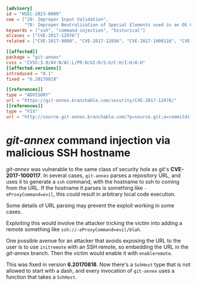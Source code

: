 ```toml
[advisory]
id = "HSEC-2023-0009"
cwe = ["20: Improper Input Validation",
       "78: Improper Neutralization of Special Elements used in an OS Command"]
keywords = ["ssh", "command-injection", "historical"]
aliases = ["CVE-2017-12976"]
related = ["CVE-2017-9800", "CVE-2017-12836", "CVE-2017-1000116", "CVE-2017-1000117"]

[[affected]]
package = "git-annex"
cvss = "CVSS:3.0/AV:N/AC:L/PR:N/UI:R/S:U/C:H/I:H/A:H"
[[affected.versions]]
introduced = "0.1"
fixed = "6.20170818"

[[references]]
type = "ADVISORY"
url = "https://git-annex.branchable.com/security/CVE-2017-12976/"
[[references]]
type = "FIX"
url = "http://source.git-annex.branchable.com/?p=source.git;a=commitdiff;h=df11e54788b254efebb4898b474de11ae8d3b471"
```

# *git-annex* command injection via malicious SSH hostname

*git-annex* was vulnerable to the same class of security hole as
git's **CVE-2017-1000117**. In several cases, `git-annex` parses a
repository URL, and uses it to generate a `ssh` command, with the
hostname to ssh to coming from the URL. If the hostname it parses is
something like `-eProxyCommand=evil`, this could result in arbitrary
local code execution.

Some details of URL parsing may prevent the exploit working in some
cases.

Exploiting this would involve the attacker tricking the victim into
adding a remote something like `ssh://-eProxyCommand=evil/blah`.

One possible avenue for an attacker that avoids exposing the URL to
the user is to use `initremote` with an SSH remote, so embedding the
URL in the *git-annex* branch. Then the victim would enable it with
`enableremote`.

This was fixed in version **6.20170818**. Now there's a `SshHost`
type that is not allowed to start with a dash, and every invocation
of `git-annex` uses a function that takes a `SshHost`.
